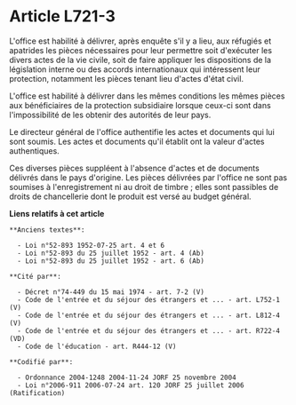 # Article L721-3

L'office est habilité à délivrer, après enquête s'il y a lieu, aux réfugiés et apatrides les pièces nécessaires pour leur
permettre soit d'exécuter les divers actes de la vie civile, soit de faire appliquer les dispositions de la législation
interne ou des accords internationaux qui intéressent leur protection, notamment les pièces tenant lieu d'actes d'état civil.

L'office est habilité à délivrer dans les mêmes conditions les mêmes pièces aux bénéficiaires de la protection subsidiaire
lorsque ceux-ci sont dans l'impossibilité de les obtenir des autorités de leur pays.

Le directeur général de l'office authentifie les actes et documents qui lui sont soumis. Les actes et documents qu'il établit
ont la valeur d'actes authentiques.

Ces diverses pièces suppléent à l'absence d'actes et de documents délivrés dans le pays d'origine. Les pièces délivrées par
l'office ne sont pas soumises à l'enregistrement ni au droit de timbre ; elles sont passibles de droits de chancellerie dont
le produit est versé au budget général.

**Liens relatifs à cet article**

	**Anciens textes**:

	  - Loi n°52-893 1952-07-25 art. 4 et 6
	  - Loi n°52-893 du 25 juillet 1952 - art. 4 (Ab)
	  - Loi n°52-893 du 25 juillet 1952 - art. 6 (Ab)

	**Cité par**:

	  - Décret n°74-449 du 15 mai 1974 - art. 7-2 (V)
	  - Code de l'entrée et du séjour des étrangers et ... - art. L752-1 (V)
	  - Code de l'entrée et du séjour des étrangers et ... - art. L812-4 (V)
	  - Code de l'entrée et du séjour des étrangers et ... - art. R722-4 (VD)
	  - Code de l'éducation - art. R444-12 (V)

	**Codifié par**:

	  - Ordonnance 2004-1248 2004-11-24 JORF 25 novembre 2004
	  - Loi n°2006-911 2006-07-24 art. 120 JORF 25 juillet 2006 (Ratification)

